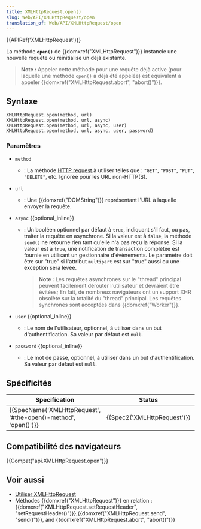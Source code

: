 ```yaml
---
title: XMLHttpRequest.open()
slug: Web/API/XMLHttpRequest/open
translation_of: Web/API/XMLHttpRequest/open
---
```

{{APIRef('XMLHttpRequest')}}

La méthode **`open()`** de {{domxref("XMLHttpRequest")}} instancie une nouvelle requête ou réinitialise un déjà existante.

> **Note :** Appeler cette méthode pour une requête déjà active (pour laquelle une méthode `open()` a déjà été appelée) est équivalent à appeler  {{domxref("XMLHttpRequest.abort", "abort()")}}.

## Syntaxe

    XMLHttpRequest.open(method, url)
    XMLHttpRequest.open(method, url, async)
    XMLHttpRequest.open(method, url, async, user)
    XMLHttpRequest.open(method, url, async, user, password)

### Paramètres

- `method`
  - : La méthode  [HTTP request ](/en-US/docs/Web/HTTP/Methods) à utiliser telles que : `"GET"`, `"POST"`, `"PUT"`, `"DELETE"`, etc. Ignorée pour les URL non-HTTP(S).
- `url`
  - : Une {{domxref("DOMString")}} représentant l'URL à laquelle envoyer la requête.
- `async` {{optional_inline}}

  - : Un booléen optionnel par défaut à `true`, indiquant s'il faut, ou pas, traiter la requête en asynchrone.  Si la valeur est à `false`, la méthode `send()` ne retourne rien tant qu'elle n'a pas reçu la réponse. Si la valeur est à  `true`, une notification de transaction complétée est fournie en utilisant un gestionnaire d'évènements. Le paramètre doit être sur "true" si l'attribut `multipart` est sur "true" aussi ou une exception sera levée.

    > **Note :** Les requêtes asynchrones sur le "thread" principal peuvent facilement dérouter l'utilisateur et devraient être évitées; En fait, de nombreux navigateurs ont un support XHR obsolète sur la totalité du "thread" principal. Les requêtes synchrones sont acceptées dans  {{domxref("Worker")}}.

- `user` {{optional_inline}}
  - : Le nom de l'utilisateur, optionnel, à utiliser dans un but d'authentification. Sa valeur par défaut est `null`.
- `password` {{optional_inline}}
  - : Le mot de passe, optionnel, à utiliser dans un but d'authentification. Sa valeur par défaut est `null`.

## Spécificités

| Specification                                                                        | Status                               | Comment                |
| ------------------------------------------------------------------------------------ | ------------------------------------ | ---------------------- |
| {{SpecName('XMLHttpRequest', '#the-open()-method', 'open()')}} | {{Spec2('XMLHttpRequest')}} | WHATWG living standard |

## Compatibilité des navigateurs

{{Compat("api.XMLHttpRequest.open")}}

## Voir aussi

- [Utiliser XMLHttpRequest](/fr/docs/Web/API/XMLHttpRequest/Utiliser_XMLHttpRequest)
- Méthodes {{domxref("XMLHttpRequest")}} en relation : {{domxref("XMLHttpRequest.setRequestHeader", "setRequestHeader()")}},{{domxref("XMLHttpRequest.send", "send()")}}, and {{domxref("XMLHttpRequest.abort", "abort()")}}
